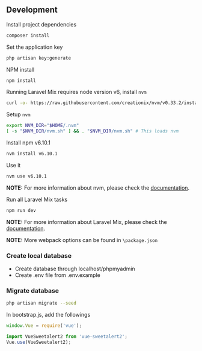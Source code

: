 
## Development

Install project dependencies

```bash
composer install
```

Set the application key

```bash
php artisan key:generate
```


NPM install

```bash
npm install
```

Running Laravel Mix requires node version v6, install `nvm`

```bash
curl -o- https://raw.githubusercontent.com/creationix/nvm/v0.33.2/install.sh | bash
```

Setup `nvm`

```bash
export NVM_DIR="$HOME/.nvm"
[ -s "$NVM_DIR/nvm.sh" ] && . "$NVM_DIR/nvm.sh" # This loads nvm
```

Install npm v6.10.1

```bash
nvm install v6.10.1
```

Use it

```bash
nvm use v6.10.1
```

**NOTE:** For more information about nvm, please check the [documentation](https://github.com/creationix/nvm).

Run all Laravel Mix tasks

```bash
npm run dev
```

**NOTE:** For more information about Laravel Mix, please check the [documentation](https://laravel.com/docs/5.4/mix).

**NOTE:** More webpack options can be found in `\package.json`

### Create local database

- Create database through localhost/phpmyadmin
- Create .env file from .env.example

### Migrate database

```bash
php artisan migrate --seed
```


In bootstrap.js, add the followings

```javascript
window.Vue = require('vue');

import VueSweetalert2 from 'vue-sweetalert2';
Vue.use(VueSweetalert2);